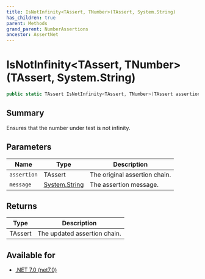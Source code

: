 ```yaml
---
title: IsNotInfinity<TAssert, TNumber>(TAssert, System.String)
has_children: true
parent: Methods
grand_parent: NumberAssertions
ancestor: AssertNet
---
```

# IsNotInfinity&lt;TAssert, TNumber&gt;(TAssert, System.String)

```csharp
public static TAssert IsNotInfinity<TAssert, TNumber>(TAssert assertion, System.String message);
```

## Summary
Ensures that the number under test is not infinity.

## Parameters
|Name|Type|Description|
|-|-|-|
|`assertion`|TAssert|The original assertion chain.|
|`message`|[System.String](https://learn.microsoft.com/en-us/dotnet/api/system.string)|The assertion message.|

## Returns
|Type|Description|
|-|-|
|TAssert|The updated assertion chain.|

## Available for
- [.NET 7.0 (net7.0)](https://versionsof.net/core/7.0/)
